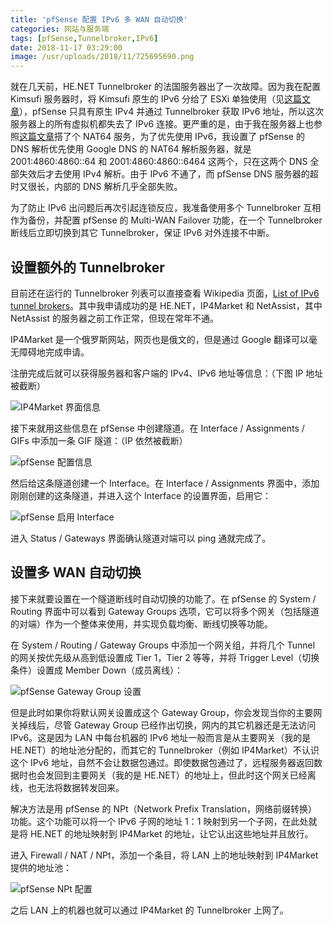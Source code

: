 ```yaml
---
title: 'pfSense 配置 IPv6 多 WAN 自动切换'
categories: 网站与服务端
tags: [pfSense,Tunnelbroker,IPv6]
date: 2018-11-17 03:29:00
image: /usr/uploads/2018/11/725695690.png
---
```

就在几天前，HE.NET Tunnelbroker 的法国服务器出了一次故障。因为我在配置 Kimsufi 服务器时，将 Kimsufi 原生的 IPv6 分给了 ESXi 单独使用（见[这篇文章][1]），pfSense 只具有原生 IPv4 并通过 Tunnelbroker 获取 IPv6 地址，所以这次服务器上的所有虚拟机都失去了 IPv6 连接。更严重的是，由于我在服务器上也参照[这篇文章][2]搭了个 NAT64 服务，为了优先使用 IPv6，我设置了 pfSense 的 DNS 解析优先使用 Google DNS 的 NAT64 解析服务器，就是 2001:4860:4860::64 和 2001:4860:4860::6464 这两个，只在这两个 DNS 全部失效后才去使用 IPv4 解析。由于 IPv6 不通了，而 pfSense DNS 服务器的超时又很长，内部的 DNS 解析几乎全部失败。

为了防止 IPv6 出问题后再次引起连锁反应，我准备使用多个 Tunnelbroker 互相作为备份，并配置 pfSense 的 Multi-WAN Failover 功能，在一个 Tunnelbroker 断线后立即切换到其它 Tunnelbroker，保证 IPv6 对外连接不中断。

设置额外的 Tunnelbroker
----------------------

目前还在运行的 Tunnelbroker 列表可以直接查看 Wikipedia 页面，[List of IPv6 tunnel brokers][3]。其中我申请成功的是 HE.NET，IP4Market 和 NetAssist，其中 NetAssist 的服务器之前工作正常，但现在常年不通。

IP4Market 是一个俄罗斯网站，网页也是俄文的，但是通过 Google 翻译可以毫无障碍地完成申请。

注册完成后就可以获得服务器和客户端的 IPv4、IPv6 地址等信息：（下图 IP 地址被截断）

![IP4Market 界面信息][4]

接下来就用这些信息在 pfSense 中创建隧道。在 Interface / Assignments / GIFs 中添加一条 GIF 隧道：（IP 依然被截断）

![pfSense 配置信息][5]

然后给这条隧道创建一个 Interface。在 Interface / Assignments 界面中，添加刚刚创建的这条隧道，并进入这个 Interface 的设置界面，启用它：

![pfSense 启用 Interface][6]

进入 Status / Gateways 界面确认隧道对端可以 ping 通就完成了。

设置多 WAN 自动切换
-----------------

接下来就要设置在一个隧道断线时自动切换的功能了。在 pfSense 的 System / Routing 界面中可以看到 Gateway Groups 选项，它可以将多个网关（包括隧道的对端）作为一个整体来使用，并实现负载均衡、断线切换等功能。

在 System / Routing / Gateway Groups 中添加一个网关组，并将几个 Tunnel 的网关按优先级从高到低设置成 Tier 1，Tier 2 等等，并将 Trigger Level（切换条件）设置成 Member Down（成员离线）：

![pfSense Gateway Group 设置][7]

但是此时如果你将默认网关设置成这个 Gateway Group，你会发现当你的主要网关掉线后，尽管 Gateway Group 已经作出切换，网内的其它机器还是无法访问 IPv6。这是因为 LAN 中每台机器的 IPv6 地址一般而言是从主要网关（我的是 HE.NET）的地址池分配的，而其它的 Tunnelbroker（例如 IP4Market）不认识这个 IPv6 地址，自然不会让数据包通过。即使数据包通过了，远程服务器返回数据时也会发回到主要网关（我的是 HE.NET）的地址上，但此时这个网关已经离线，也无法将数据转发回来。

解决方法是用 pfSense 的 NPt（Network Prefix Translation，网络前缀转换）功能。这个功能可以将一个 IPv6 子网的地址 1：1 映射到另一个子网，在此处就是将 HE.NET 的地址映射到 IP4Market 的地址，让它认出这些地址并且放行。

进入 Firewall / NAT / NPt，添加一个条目，将 LAN 上的地址映射到 IP4Market 提供的地址池：

![pfSense NPt 配置][8]

之后 LAN 上的机器也就可以通过 IP4Market 的 Tunnelbroker 上网了。

  [1]: /article/modify-website/kimsufi-dedi-esxi-software-router.lantian
  [2]: /article/modify-computer/nat64-server-build.lantian
  [3]: https://en.wikipedia.org/wiki/List_of_IPv6_tunnel_brokers
  [4]: /usr/uploads/2018/11/725695690.png
  [5]: /usr/uploads/2018/11/2702646429.png
  [6]: /usr/uploads/2018/11/2363686930.png
  [7]: /usr/uploads/2018/11/4028108843.png
  [8]: /usr/uploads/2018/11/2438253327.png
